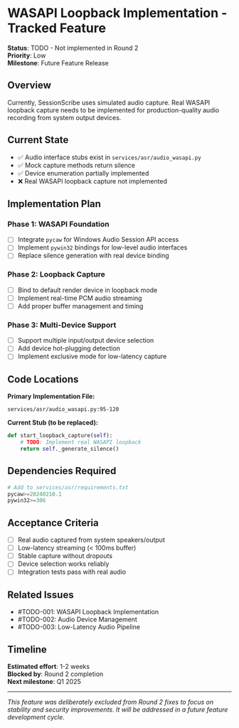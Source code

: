 # WASAPI Loopback Implementation - Tracked Feature

**Status**: TODO - Not implemented in Round 2  
**Priority**: Low  
**Milestone**: Future Feature Release  

## Overview

Currently, SessionScribe uses simulated audio capture. Real WASAPI loopback capture needs to be implemented for production-quality audio recording from system output devices.

## Current State

- ✅ Audio interface stubs exist in `services/asr/audio_wasapi.py`
- ✅ Mock capture methods return silence
- ✅ Device enumeration partially implemented
- ❌ Real WASAPI loopback capture not implemented

## Implementation Plan

### Phase 1: WASAPI Foundation
- [ ] Integrate `pycaw` for Windows Audio Session API access
- [ ] Implement `pywin32` bindings for low-level audio interfaces  
- [ ] Replace silence generation with real device binding

### Phase 2: Loopback Capture
- [ ] Bind to default render device in loopback mode
- [ ] Implement real-time PCM audio streaming
- [ ] Add proper buffer management and timing

### Phase 3: Multi-Device Support
- [ ] Support multiple input/output device selection
- [ ] Add device hot-plugging detection
- [ ] Implement exclusive mode for low-latency capture

## Code Locations

**Primary Implementation File:**
```
services/asr/audio_wasapi.py:95-120
```

**Current Stub (to be replaced):**
```python
def start_loopback_capture(self):
    # TODO: Implement real WASAPI loopback
    return self._generate_silence()
```

## Dependencies Required

```python
# Add to services/asr/requirements.txt
pycaw>=20240210.1
pywin32>=306
```

## Acceptance Criteria

- [ ] Real audio captured from system speakers/output
- [ ] Low-latency streaming (< 100ms buffer)
- [ ] Stable capture without dropouts
- [ ] Device selection works reliably
- [ ] Integration tests pass with real audio

## Related Issues

- #TODO-001: WASAPI Loopback Implementation
- #TODO-002: Audio Device Management
- #TODO-003: Low-Latency Audio Pipeline

## Timeline

**Estimated effort**: 1-2 weeks  
**Blocked by**: Round 2 completion  
**Next milestone**: Q1 2025

---

*This feature was deliberately excluded from Round 2 fixes to focus on stability and security improvements. It will be addressed in a future feature development cycle.*